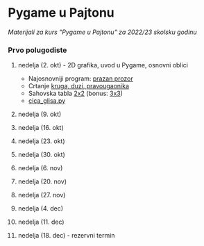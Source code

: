 # Pygame u Pajtonu

*Materijali za kurs "Pygame u Pajtonu" za 2022/23 skolsku godinu*

### Prvo polugodiste

1. nedelja (2. okt) - 2D grafika, uvod u Pygame, osnovni oblici
    - Najosnovniji program: [prazan prozor](01_nedelja/1_prazan_prozor.py) 
    - Crtanje [kruga, duzi, pravougaonika](01_nedelja/2_krug_duz_pravougaonik.py)
    - Sahovska tabla [2x2](01_nedelja/3_sah.py) (bonus: [3x3](01_nedelja/3.5_sah3x3.py))
    - [cica_glisa.py](01_nedelja/4_stickman.py)

2. nedelja (9. okt)

3. nedelja (16. okt)

4. nedelja (23. okt)

5. nedelja (30. okt)

6. nedelja (6. nov)

7. nedelja (20. nov)

8. nedelja (27. nov)

9. nedelja (4. dec)

10. nedelja (11. dec)

11. nedelja (18. dec) - rezervni termin
